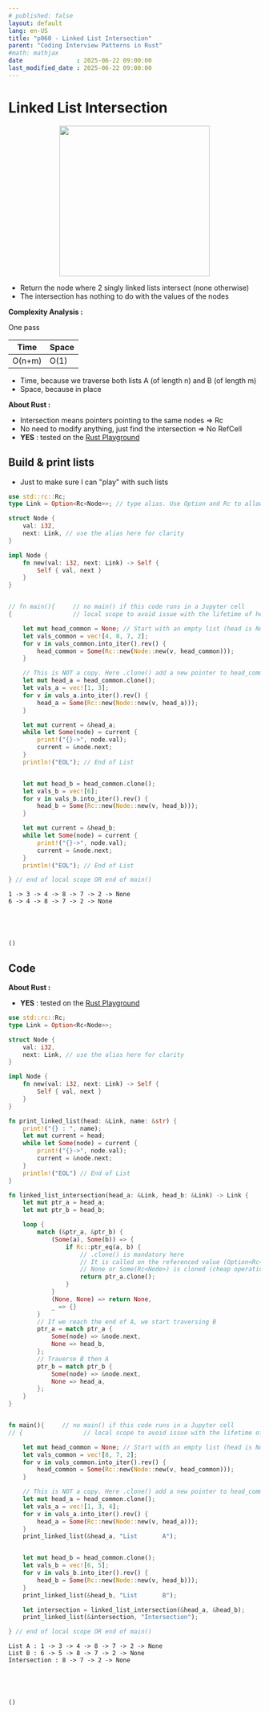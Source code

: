 ```yaml
---
# published: false
layout: default
lang: en-US
title: "p060 - Linked List Intersection"
parent: "Coding Interview Patterns in Rust"
#math: mathjax
date               : 2025-06-22 09:00:00
last_modified_date : 2025-06-22 09:00:00
---
```


# Linked List Intersection

<div align="center">
<img src="../assets/chap_03.webp" alt="" width="300" loading="lazy"/>
</div>

* Return the node where 2 singly linked lists intersect (none otherwise)
* The intersection has nothing to do with the values of the nodes
   
**Complexity Analysis :**

One pass


| Time | Space |
|------|-------|
| O(n+m) | O(1)|

- Time, because we traverse both lists A (of length n) and B (of length m) 
- Space, because in place





**About Rust :**
* Intersection means pointers pointing to the same nodes => Rc
* No need to modify anything, just find the intersection => No RefCell
* **YES** : tested on the [Rust Playground](https://play.rust-lang.org/)



<!-- <span style="color:red"><b>TODO : </b></span> 
* Add comments in the source code        
 -->


<!-- * <span style="color:lime"><b>Preferred solution?</b></span>      -->





## Build & print lists
* Just to make sure I can "play" with such lists



```rust
use std::rc::Rc;
type Link = Option<Rc<Node>>; // type alias. Use Option and Rc to allow an optional reference count to the next node 

struct Node {
    val: i32,
    next: Link, // use the alias here for clarity
}

impl Node {
    fn new(val: i32, next: Link) -> Self {
        Self { val, next }
    }
}


// fn main(){     // no main() if this code runs in a Jupyter cell 
{                 // local scope to avoid issue with the lifetime of head during borrow

    let mut head_common = None; // Start with an empty list (head is None)
    let vals_common = vec![4, 8, 7, 2];
    for v in vals_common.into_iter().rev() {
        head_common = Some(Rc::new(Node::new(v, head_common)));
    }

    // This is NOT a copy. Here .clone() add a new pointer to head_common
    let mut head_a = head_common.clone(); 
    let vals_a = vec![1, 3];
    for v in vals_a.into_iter().rev() {
        head_a = Some(Rc::new(Node::new(v, head_a)));
    }

    let mut current = &head_a;
    while let Some(node) = current {
        print!("{}->", node.val);
        current = &node.next;
    }
    println!("EOL"); // End of List


    let mut head_b = head_common.clone(); 
    let vals_b = vec![6];
    for v in vals_b.into_iter().rev() {
        head_b = Some(Rc::new(Node::new(v, head_b)));
    }

    let mut current = &head_b;
    while let Some(node) = current {
        print!("{}->", node.val);
        current = &node.next;
    }
    println!("EOL"); // End of List

} // end of local scope OR end of main()   


```

    1 -> 3 -> 4 -> 8 -> 7 -> 2 -> None
    6 -> 4 -> 8 -> 7 -> 2 -> None





    ()



## Code 

**About Rust :**
* **YES** : tested on the [Rust Playground](https://play.rust-lang.org/)



```rust
use std::rc::Rc;
type Link = Option<Rc<Node>>;

struct Node {
    val: i32,
    next: Link, // use the alias here for clarity
}

impl Node {
    fn new(val: i32, next: Link) -> Self {
        Self { val, next }
    }
}

fn print_linked_list(head: &Link, name: &str) {
    print!("{} : ", name);
    let mut current = head;
    while let Some(node) = current {
        print!("{}->", node.val);
        current = &node.next;
    }
    println!("EOL") // End of List
}

fn linked_list_intersection(head_a: &Link, head_b: &Link) -> Link {
    let mut ptr_a = head_a;
    let mut ptr_b = head_b;

    loop {
        match (&ptr_a, &ptr_b) {
            (Some(a), Some(b)) => {
                if Rc::ptr_eq(a, b) {
                    // .clone() is mandatory here
                    // It is called on the referenced value (Option<Rc<Node>>) NOT on the the reference itself (&Option<Rc<Node>>)
                    // None or Some(Rc<Node>) is cloned (cheap operation since the reference counter is incremented)
                    return ptr_a.clone();
                }
            }
            (None, None) => return None,
            _ => {}
        }
        // If we reach the end of A, we start traversing B
        ptr_a = match ptr_a {
            Some(node) => &node.next,
            None => head_b,
        };
        // Traverse B then A
        ptr_b = match ptr_b {
            Some(node) => &node.next,
            None => head_a,
        };
    }
}


fn main(){     // no main() if this code runs in a Jupyter cell 
// {                 // local scope to avoid issue with the lifetime of head during borrow

    let mut head_common = None; // Start with an empty list (head is None)
    let vals_common = vec![8, 7, 2];
    for v in vals_common.into_iter().rev() {
        head_common = Some(Rc::new(Node::new(v, head_common)));
    }

    // This is NOT a copy. Here .clone() add a new pointer to head_common
    let mut head_a = head_common.clone(); 
    let vals_a = vec![1, 3, 4];
    for v in vals_a.into_iter().rev() {
        head_a = Some(Rc::new(Node::new(v, head_a)));
    }                          
    print_linked_list(&head_a, "List       A");


    let mut head_b = head_common.clone(); 
    let vals_b = vec![6, 5];
    for v in vals_b.into_iter().rev() {
        head_b = Some(Rc::new(Node::new(v, head_b)));
    }                          
    print_linked_list(&head_b, "List       B");

    let intersection = linked_list_intersection(&head_a, &head_b);
    print_linked_list(&intersection, "Intersection");

} // end of local scope OR end of main()       
```

    List A : 1 -> 3 -> 4 -> 8 -> 7 -> 2 -> None
    List B : 6 -> 5 -> 8 -> 7 -> 2 -> None
    Intersection : 8 -> 7 -> 2 -> None





    ()


